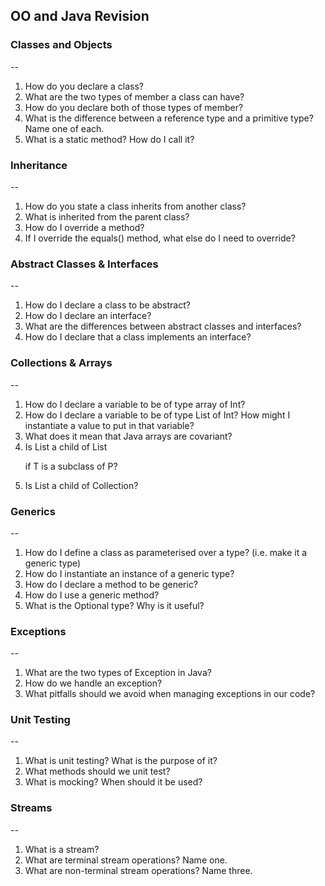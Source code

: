 ## OO and Java Revision

### Classes and Objects
--

1. How do you declare a class?
2. What are the two types of member a class can have?
3. How do you declare both of those types of member?
4. What is the difference between a reference type and a primitive type? Name one of each.
5. What is a static method? How do I call it?

### Inheritance
--

1. How do you state a class inherits from another class?
2. What is inherited from the parent class?
3. How do I override a method?
4. If I override the equals() method, what else do I need to override?

### Abstract Classes & Interfaces
--

1. How do I declare a class to be abstract?
2. How do I declare an interface?
3. What are the differences between abstract classes and interfaces?
4. How do I declare that a class implements an interface?

### Collections & Arrays
--

1. How do I declare a variable to be of type array of Int?
2. How do I declare a variable to be of type List of Int? How might I instantiate a value to put in that variable?
3. What does it mean that Java arrays are covariant?
4. Is List<T> a child of List<P> if T is a subclass of P?
5. Is List<T> a child of Collection<T>?

### Generics
--

1. How do I define a class as parameterised over a type? (i.e. make it a generic type)
2. How do I instantiate an instance of a generic type?
3. How do I declare a method to be generic?
4. How do I use a generic method?
5. What is the Optional type? Why is it useful?

### Exceptions
--

1. What are the two types of Exception in Java?
2. How do we handle an exception?
3. What pitfalls should we avoid when managing exceptions in our code?

### Unit Testing
--
1. What is unit testing? What is the purpose of it?
2. What methods should we unit test?
3. What is mocking? When should it be used?

### Streams
--
1. What is a stream?
2. What are terminal stream operations? Name one.
3. What are non-terminal stream operations? Name three.
